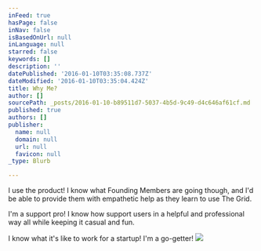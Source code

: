 ```yaml
---
inFeed: true
hasPage: false
inNav: false
isBasedOnUrl: null
inLanguage: null
starred: false
keywords: []
description: ''
datePublished: '2016-01-10T03:35:08.737Z'
dateModified: '2016-01-10T03:35:04.424Z'
title: Why Me?
author: []
sourcePath: _posts/2016-01-10-b89511d7-5037-4b5d-9c49-d4c646af61cf.md
published: true
authors: []
publisher:
  name: null
  domain: null
  url: null
  favicon: null
_type: Blurb

---
```

I use the product! I know what Founding Members are going though, and I'd be able to provide them with empathetic help as they learn to use The Grid.

I'm a support pro! I know how support users in a helpful and professional way all while keeping it casual and fun. 

I know what it's like to work for a startup! I'm a go-getter!
![](https://the-grid-user-content.s3-us-west-2.amazonaws.com/f550400b-8b4b-427e-9cc6-c1f2ac4234db.jpg)